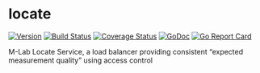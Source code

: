# locate

[![Version](https://img.shields.io/github/tag/m-lab/locate.svg)](https://github.com/m-lab/locate/releases) [![Build Status](https://travis-ci.com/m-lab/locate.svg?branch=master)](https://travis-ci.com/m-lab/locate) [![Coverage Status](https://coveralls.io/repos/m-lab/locate/badge.svg?branch=master)](https://coveralls.io/github/m-lab/locate?branch=master) [![GoDoc](https://godoc.org/github.com/m-lab/locate?status.svg)](https://godoc.org/github.com/m-lab/locate) [![Go Report Card](https://goreportcard.com/badge/github.com/m-lab/locate)](https://goreportcard.com/report/github.com/m-lab/locate)

M-Lab Locate Service, a load balancer providing consistent “expected measurement quality” using access control
